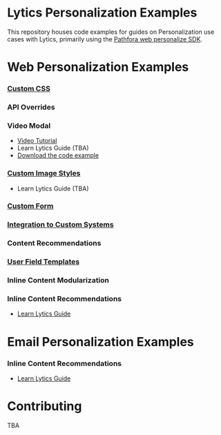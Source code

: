 # Lytics Personalization Examples

This repository houses code examples for guides on Personalization use cases with Lytics, primarily using the [Pathfora web personalize SDK](https://github.com/lytics/pathforajs).

# Web Personalization Examples

### [Custom CSS](/examples/custom-css)

### API Overrides

### Video Modal
- [Video Tutorial](https://youtu.be/vwhvpHtHQ-Y)
- Learn Lytics Guide (TBA)
- [Download the code example](/examples/video)

### [Custom Image Styles](/examples/image)
- Learn Lytics Guide (TBA)

### [Custom Form](/examples/custom-form)

### [Integration to Custom Systems](/examples/callback-post)

### Content Recommendations

### [User Field Templates](/examples/entity-template)


### Inline Content Modularization

### Inline Content Recommendations
- [Learn Lytics Guide](https://learn.lytics.com/developing/academy/inline-content-recommendations)

# Email Personalization Examples

### Inline Content Recommendations
- [Learn Lytics Guide](https://learn.lytics.com/marketing/use-cases/email-personalization-with-lytics/personalize-your-iterable-emails-with-lytics-content-recommendations)


# Contributing

TBA